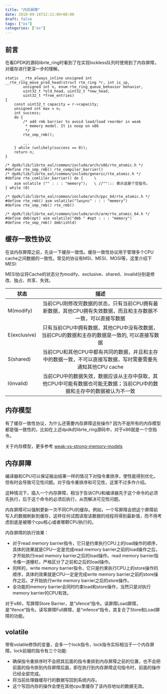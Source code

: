 ```yaml
---
title: "内存屏障"
date: 2018-09-16T22:11:09+08:00
draft: false
tags: ["os"]
categories: ["os"]
---
```


## 前言

在看DPDK的源码librte_ring时看到了在实现lockless队列时使用到了内存屏障，对缓存进行更深一步的理解。

```
static __rte_always_inline unsigned int
__rte_ring_move_prod_head(struct rte_ring *r, int is_sp,
		unsigned int n, enum rte_ring_queue_behavior behavior,
		uint32_t *old_head, uint32_t *new_head,
		uint32_t *free_entries)
{
    const uint32_t capacity = r->capacity;
    unsigned int max = n;
    int success;
    do {
        /* add rmb barrier to avoid load/load reorder in weak
         * memory model. It is noop on x86
         */
        rte_smp_rmb();

        ...
    } while (unlikely(success == 0));
    return n;
}

/* dpdk/lib/librte_eal/common/include/arch/x86/rte_atomic.h */
#define rte_smp_rmb() rte_compiler_barrier()
/* dpdk/lib/librte_eal/common/include/generic/rte_atomic.h */
#define rte_comliler_barrier() do {     \
    asm volatile ("" : : : "memory");   \ //""::: 表示这是个空指令。
} while (0)

/* dpdk/lib/librte_eal/common/include/arch/ppc_64/rte_atomic.h */
#define rte_rmb() asm volatile("lwsync" : : : "memory")
#define rte_smp_rmb() rte_rmb()

/* dpdk/lib/librte_eal/common/include/arch/arm/rte_atomic_64.h */
#define dmb(opt) asm volatile("dmb " #opt : : : "memory")
#define rte_smp_rmb() dmb(ishld)
```



##  缓存一致性协议

在谈内存屏障之前，先谈一下缓存一致性。缓存一致性协议用于管理多个CPU cache之间数据的一致性。常见的协议有MSI、MESI、MOSI等，这里介绍下MESI:

MESI协议将Cache的状态分为modify、exclusive、shared、invalid分别是修改、独占、共享、失效。

| 状态      	| 描述		|   
| ------------- |:---------------:|
| M(modify)	| 当前CPU刚修改完数据的状态，只有当前CPU拥有最新数据，其他CPU拥有失效数据，而且和主存数据不一致，可以直接写数据	|
| E(exclusive)	| 只有当前CPU中拥有数据，其他CPU中没有改数据，当前CPU的数据和主存的数据是一致的, 可以直接写数据	|
| S(shared)	| 当前CPU和其他CPU中都有共同的数据，并且和主存中的数据一致，不可以直接写数据，写时需要需要先通知其他CPU cache |
| I(invalid)	| 当前CPU中的数据失效，数据应该从主存中获取，其他CPU中可能有数据也可能无数据；当前CPU中的数据和主存中的数据被认为不一致 |


## 内存模型

有了缓存一致性协议，为什么还需要内存屏障这些操作? 因为不是所有的内存模型都是强一致性的，比如在上述dpdk的librte_ring源码中，对于x86就是一个空指令。

关于内存模型，更多参考
[weak-vs-strong-memory-models](https://preshing.com/20120930/weak-vs-strong-memory-models/ "weak-vs-strong-memory-models")

## 内存屏障


编译器和CPU可以保证输出结果一样的情况下对指令重排序，使性能得到优化，但有时会导致可见性问题。对于指令重排序和可见性，这里不过多作介绍。

这种情况下，插入一个内存屏障，相当于告诉CPU和编译器先于这个命令的必须先执行，后于这个命令的必须后执行，从而解决可见性问题。

内存屏障可以强制更新一次不同CPU的缓存。例如，一个写屏障会把这个屏障前写入的数据刷新到缓存，这样任何试图读取该数据的线程将得到最新值，而不用考虑到底是被哪个cpu核心或者哪颗CPU执行的。

内存屏障的执行效果：
- 对于read memory barrier指令，它只是约束执行CPU上的load操作的顺序，具体的效果就是CPU一定是完成read memory barrier之前的load操作之后，才开始执行read memory barrier之后的load操作。read memory barrier指令像一道栅栏，严格区分了之前和之后的load操作。
- 同样的，write memory barrier指令，它只是约束执行CPU上的store操作的顺序，具体的效果就是CPU一定是完成write memory barrier之前的store操作之后，才开始执行write memory barrier之后的store操作。
- 全功能的memory barrier会同时约束load和store操作，当然只是对执行memory barrier的CPU有效。

对于x86，写屏障Store Barrier，是”sfence“指令。读屏障Load屏障，是”lfence“指令。读写屏障Full屏障，是”mfence“指令，其复合了Store和Load屏障的功能。

## volatile

带有volatile修饰的变量，会多一个lock指令，lock指令实际相当于一个内存屏障。lock前缀的指令有三个功能:
- 确保指令重排序时不会把其后面的指令重排到内存屏障之前的位置，也不会把前面的指令排到内存屏障后面，即在执行到内存屏障这句指令时，前面的操作已经全部完成。
- 将当前处理器缓存行的数据写回到系统内存。
- 这个写回内存的操作会使在其他cpu里缓存了该内存地址的数据无效。


